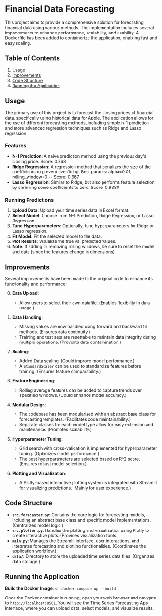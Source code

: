 # Financial Data Forecasting

This project aims to provide a comprehensive solution for forecasting financial data using various methods. The implementation includes several improvements to enhance performance, scalability, and usability. A Dockerfile has been added to containerize the application, enabling fast and easy scaling.

## Table of Contents
1. [Usage](#usage)
2. [Improvements](#improvements)
3. [Code Structure](#code-structure)
4. [Running the Application](#running-the-application)

## Usage

The primary use of this project is to forecast the closing prices of financial data, specifically using historical data for Apple. The application allows for the use of different forecasting methods, including simple n-1 prediction and more advanced regression techniques such as Ridge and Lasso regression.

### Features
- **N-1 Prediction**: A naive prediction method using the previous day's closing price. Score: 0.868
- **Ridge Regression**: A regression method that penalizes the size of the coefficients to prevent overfitting. Best params: alpha=0.01, rolling_window=0 -- Score: 0.967 
- **Lasso Regression**: Similar to Ridge, but also performs feature selection by shrinking some coefficients to zero. Score: 0.9380

### Running Predictions
1. **Upload Data**: Upload your time series data in Excel format.
2. **Select Model**: Choose from N-1 Prediction, Ridge Regression, or Lasso Regression.
3. **Tune Hyperparameters**: Optionally, tune hyperparameters for Ridge or Lasso regression.
4. **Fit Model**: Fit the selected model to the data.
5. **Plot Results**: Visualize the true vs. predicted values.
6. **Note**: If adding or removing rolling windows, be sure to reset the model and data (since the features change in dimensions)

## Improvements

Several improvements have been made to the original code to enhance its functionality and performance:

0. **Data Upload**:
   - Allow users to select their own datafile. (Enables flexibility in data usage.)

1. **Data Handling**:
   - Missing values are now handled using forward and backward fill methods. (Ensures data continuity.)
   - Training and test sets are resettable to maintain data integrity during multiple operations. (Prevents data contamination.)

2. **Scaling**:
   - Added Data scaling. (Could improve model performance.)
   - A `StandardScaler` can be used to standardize features before training. (Ensures feature comparability.)

3. **Feature Engineering**:
   - Rolling average features can be added to capture trends over specified windows. (Could enhance model accuracy.)

4. **Modular Design**:
   - The codebase has been modularized with an abstract base class for forecasting templates. (Facilitates code maintainability.)
   - Separate classes for each model type allow for easy extension and maintenance. (Promotes scalability.)

5. **Hyperparameter Tuning**:
   - Grid search with cross-validation is implemented for hyperparameter tuning. (Optimizes model performance.)
   - The best hyperparameters are selected based on R^2 score. (Ensures robust model selection.)

6. **Plotting and Visualization**:
   - A Plotly-based interactive plotting system is integrated with Streamlit for visualizing predictions. (Mainly for user experience.)

## Code Structure

- **`src.forecaster.py`**: Contains the core logic for forecasting models, including an abstract base class and specific model implementations. (Centralizes model logic.)
- **`src.plotter.py`**: Handles the plotting and visualization using Plotly to create interactive plots. (Provides visualization tools.)
- **`main.py`**: Manages the Streamlit interface, user interactions, and integrates forecasting and plotting functionalities. (Coordinates the application workflow.)
- **`data/`**: Directory to store the uploaded time series data files. (Organizes data storage.)


## Running the Application

**Build the Docker Image**:
    ```sh
    docker-compose up --build
    ```


Once the Docker container is running, open your web browser and navigate to `http://localhost:8501`. You will see the Time Series Forecasting App interface, where you can upload data, select models, and visualize results.
